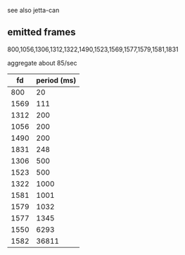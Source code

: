 see also jetta-can

## emitted frames
800,1056,1306,1312,1322,1490,1523,1569,1577,1579,1581,1831

aggregate about 85/sec

| fd | period (ms) |
|--- |--- |
800 | 20
1569 | 111
1312 | 200
1056 | 200
1490 | 200
1831 | 248
1306 | 500
1523 | 500
1322 | 1000
1581 | 1001
1579 | 1032
1577 | 1345
1550 | 6293
1582 | 36811
